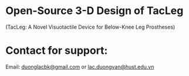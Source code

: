 # Open-Source 3-D Design of TacLeg 
(TacLeg: A Novel Visuotactile Device for  Below-Knee Leg Prostheses)

# Contact for support: 

Email: duonglacbk@gmail.com or lac.duongvan@hust.edu.vn